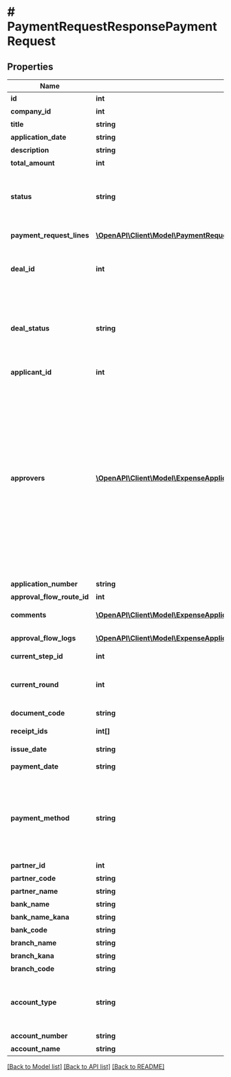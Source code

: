 # # PaymentRequestResponsePaymentRequest

## Properties

Name | Type | Description | Notes
------------ | ------------- | ------------- | -------------
**id** | **int** | 支払依頼ID |
**company_id** | **int** | 事業所ID |
**title** | **string** | 申請タイトル |
**application_date** | **string** | 申請日 (yyyy-mm-dd) |
**description** | **string** | 備考 |
**total_amount** | **int** | 合計金額 |
**status** | **string** | 申請ステータス(draft:下書き, in_progress:申請中, approved:承認済, rejected:却下, feedback:差戻し) |
**payment_request_lines** | [**\OpenAPI\Client\Model\PaymentRequestResponsePaymentRequestPaymentRequestLines[]**](PaymentRequestResponsePaymentRequestPaymentRequestLines.md) | 支払依頼の項目行一覧（配列） |
**deal_id** | **int** | 取引ID (申請ステータス:statusがapprovedで、取引が存在する時のみdeal_idが表示されます) |
**deal_status** | **string** | 取引ステータス (申請ステータス:statusがapprovedで、取引が存在する時のみdeal_statusが表示されます settled:支払済み, unsettled:支払待ち) |
**applicant_id** | **int** | 申請者のユーザーID |
**approvers** | [**\OpenAPI\Client\Model\ExpenseApplicationResponseExpenseApplicationApprovers[]**](ExpenseApplicationResponseExpenseApplicationApprovers.md) | 承認者（配列）   承認ステップのresource_typeがunspecified (指定なし)の場合はapproversはレスポンスに含まれません。   しかし、resource_typeがunspecifiedの承認ステップにおいて誰かが承認・却下・差し戻しのいずれかのアクションを取った後は、   approversはレスポンスに含まれるようになります。   その場合approversにはアクションを行ったステップのIDとアクションを行ったユーザーのIDが含まれます。 |
**application_number** | **string** | 申請No. |
**approval_flow_route_id** | **int** | 申請経路ID |
**comments** | [**\OpenAPI\Client\Model\ExpenseApplicationResponseExpenseApplicationComments[]**](ExpenseApplicationResponseExpenseApplicationComments.md) | 支払依頼のコメント一覧（配列） |
**approval_flow_logs** | [**\OpenAPI\Client\Model\ExpenseApplicationResponseExpenseApplicationApprovalFlowLogs[]**](ExpenseApplicationResponseExpenseApplicationApprovalFlowLogs.md) | 支払依頼の承認履歴（配列） |
**current_step_id** | **int** | 現在承認ステップID |
**current_round** | **int** | 現在のround。差し戻し等により申請がstepの最初からやり直しになるとroundの値が増えます。 |
**document_code** | **string** | 請求書番号 |
**receipt_ids** | **int[]** | 証憑ファイルID（ファイルボックスのファイルID） |
**issue_date** | **string** | 発生日 (yyyy-mm-dd) |
**payment_date** | **string** | 支払期限 (yyyy-mm-dd) |
**payment_method** | **string** | 支払方法(none: 指定なし, domestic_bank_transfer: 国内振込, abroad_bank_transfer: 国外振込, account_transfer: 口座振替, credit_card: クレジットカード) |
**partner_id** | **int** | 取引先ID |
**partner_code** | **string** | 取引先コード | [optional]
**partner_name** | **string** | 取引先名 |
**bank_name** | **string** | 銀行名 |
**bank_name_kana** | **string** | 銀行名（カナ） |
**bank_code** | **string** | 銀行コード |
**branch_name** | **string** | 支店名 |
**branch_kana** | **string** | 支店名（カナ） |
**branch_code** | **string** | 支店番号 |
**account_type** | **string** | 口座種別(ordinary:普通、checking:当座、earmarked:納税準備預金、savings:貯蓄、other:その他) |
**account_number** | **string** | 口座番号 |
**account_name** | **string** | 受取人名（カナ） |

[[Back to Model list]](../../README.md#models) [[Back to API list]](../../README.md#endpoints) [[Back to README]](../../README.md)
